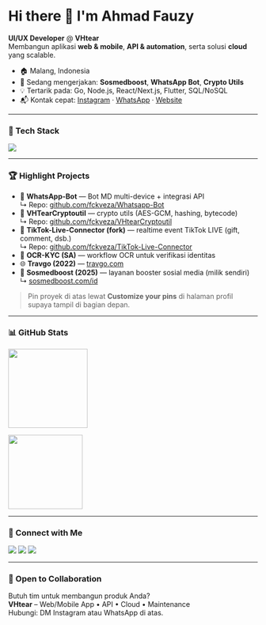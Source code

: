 <!--
README untuk profil GitHub.
Ganti username/tautan bila perlu. Repo harus bernama: zeejiwo87/zeejiwo87
-->

<h1 align="left">Hi there 👋 I'm Ahmad Fauzy</h1>

**UI/UX Developer** @ **VHtear**  
Membangun aplikasi **web & mobile**, **API & automation**, serta solusi **cloud** yang scalable.

- 🏠 Malang, Indonesia  
- 🚀 Sedang mengerjakan: **Sosmedboost**, **WhatsApp Bot**, **Crypto Utils**  
- 💡 Tertarik pada: Go, Node.js, React/Next.js, Flutter, SQL/NoSQL  
- 📬 Kontak cepat: [Instagram](https://www.instagram.com/zeejiwo87/) · [WhatsApp](http://wa.me/6285876846768) · [Website](https://sosmedboost.com/)

---

### 🔧 Tech Stack
<p>
  <img src="https://skillicons.dev/icons?i=ts,js,go,python,nodejs,react,nextjs,vue,flutter,html,css,tailwind,postgres,mysql,mongodb,redis,docker,nginx,git,linux&perline=10" />
</p>

---

### 🏆 Highlight Projects
- 🤖 **WhatsApp-Bot** — Bot MD multi-device + integrasi API  
  ↳ Repo: <a href="https://github.com/fckveza/Whatsapp-Bot">github.com/fckveza/Whatsapp-Bot</a>
- 🔐 **VHTearCryptoutil** — crypto utils (AES-GCM, hashing, bytecode)  
  ↳ Repo: <a href="https://github.com/fckveza/VHtearCryptoutil">github.com/fckveza/VHtearCryptoutil</a>
- 🎥 **TikTok-Live-Connector (fork)** — realtime event TikTok LIVE (gift, comment, dsb.)  
  ↳ Repo: <a href="https://github.com/fckveza/TikTok-Live-Connector">github.com/fckveza/TikTok-Live-Connector</a>
- 🧾 **OCR-KYC (SA)** — workflow OCR untuk verifikasi identitas  
- 🌐 **Travgo (2022)** — <a href="https://travgo.com/">travgo.com</a>  
- 🚀 **Sosmedboost (2025)** — layanan booster sosial media (milik sendiri)  
  ↳ <a href="https://sosmedboost.com/id">sosmedboost.com/id</a>

> Pin proyek di atas lewat **Customize your pins** di halaman profil supaya tampil di bagian depan.

---

### 📊 GitHub Stats
<p>

  <img height="160" src="https://github-readme-stats.vercel.app/api/top-langs/?username=zeejiwo87&layout=compact&langs_count=8" />
</p>
<p>
  <img height="150" src="https://streak-stats.demolab.com?user=zeejiwo87" />
</p>

---

### 🔗 Connect with Me
<p>
  <a href="https://www.instagram.com/zeejiwo87/"><img src="https://img.shields.io/badge/Instagram-@zeejiwo87-E4405F?style=for-the-badge&logo=instagram&logoColor=white" /></a>
  <a href="http://wa.me/6285876846768"><img src="https://img.shields.io/badge/WhatsApp-Chat-25D366?style=for-the-badge&logo=whatsapp&logoColor=white" /></a>
  <a href="https://github.com/zeejiwo87"><img src="https://img.shields.io/badge/GitHub-zeejiwo87-181717?style=for-the-badge&logo=github" /></a>
</p>

---

### 🤝 Open to Collaboration
Butuh tim untuk membangun produk Anda?  
**VHtear** – Web/Mobile App • API • Cloud • Maintenance  
Hubungi: DM Instagram atau WhatsApp di atas.
